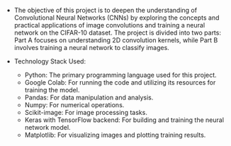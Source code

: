 - The objective of this project is to deepen the understanding of Convolutional Neural Networks (CNNs) by exploring the concepts and practical applications of image convolutions and training a neural network on the CIFAR-10 dataset. The project is divided into two parts: Part A focuses on understanding 2D convolution kernels, while Part B involves training a neural network to classify images.

- Technology Stack Used:

  - Python: The primary programming language used for this project.
  - Google Colab: For running the code and utilizing its resources for training the model.
  - Pandas: For data manipulation and analysis.
  - Numpy: For numerical operations.
  - Scikit-image: For image processing tasks.
  - Keras with TensorFlow backend: For building and training the neural network model.
  - Matplotlib: For visualizing images and plotting training results.
